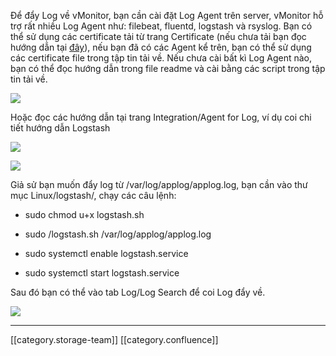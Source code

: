 Để đẩy Log về vMonitor, bạn cần cài đặt Log Agent trên server, vMonitor hỗ trợ rất nhiều Log Agent như: filebeat, fluentd, logstash và rsyslog. Bạn có thể sử dụng các certificate tải từ trang Certificate (nếu chưa tải bạn đọc hướng dẫn tại [đây](https://docs.vngcloud.vn/pages/viewpage.action?pageId=31555643)), nếu bạn đã có các Agent kể trên, bạn có thể sử dụng các certificate file trong tập tin tải về. Nếu chưa cài bất kì Log Agent nào, bạn có thể đọc hướng dẫn trong file readme và cài bằng các script trong tập tin tải về.

![](images/storage/image2021-5-14_14-37-11.png)

Hoặc đọc các hướng dẫn tại trang Integration/Agent for Log, ví dụ coi chi tiết hướng dẫn Logstash

![](images/storage/image2021-5-14_14-39-33.png)

![](images/storage/image2021-5-14_14-44-12.png)

Giả sử bạn muốn đẩy log từ /var/log/applog/applog.log, bạn cần vào thư mục Linux/logstash/, chạy các câu lệnh:


* sudo chmod u+x logstash.sh
* sudo /logstash.sh /var/log/applog/applog.log
* sudo systemctl enable logstash.service


* sudo systemctl start logstash.service



Sau đó bạn có thể vào tab Log/Log Search để coi Log đẩy về.

![](images/storage/image2021-5-14_15-38-1.png)





*****

[[category.storage-team]] 
[[category.confluence]] 
